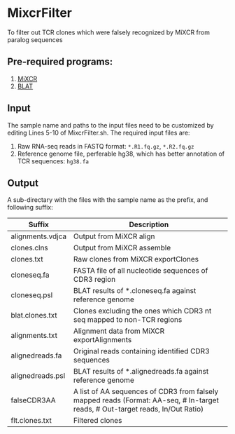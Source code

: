 # MixcrFilter
To filter out TCR clones which were falsely recognized by MiXCR from paralog sequences

## Pre-required programs:
1. [MiXCR](https://github.com/milaboratory/mixcr)
2. [BLAT](http://genome.ucsc.edu/goldenPath/help/blatSpec.html#blatUsage)

## Input
The sample name and paths to the input files need to be customized by editing Lines 5-10 of MixcrFilter.sh. The required input files are:

1. Raw RNA-seq reads in FASTQ format: `*.R1.fq.gz`, `*.R2.fq.gz`
2. Reference genome file, perferable hg38, which has better annotation of TCR sequences: `hg38.fa`

## Output
A sub-directary with the files with the sample name as the prefix, and following suffix:

| Suffix            | Description             |
| ----------------- | ----------------------- |
| alignments.vdjca  | Output from MiXCR align |
| clones.clns       | Output from MiXCR assemble |
| clones.txt        | Raw clones from MiXCR exportClones |
| cloneseq.fa       | FASTA file of all nucleotide sequences of CDR3 region |
| cloneseq.psl      | BLAT results of \*.cloneseq.fa against reference genome |
| blat.clones.txt   | Clones excluding the ones which CDR3 nt seq mapped to non-TCR regions |
| alignments.txt    | Alignment data from MiXCR exportAlignments |
| alignedreads.fa   | Original reads containing identified CDR3 sequences | 
| alignedreads.psl  | BLAT results of \*.alignedreads.fa against reference genome |
| falseCDR3AA       | A list of AA sequences of CDR3 from falsely mapped reads (Format: AA-seq, \# In-target reads, \# Out-target reads, In/Out Ratio) |
| flt.clones.txt    | Filtered clones |





